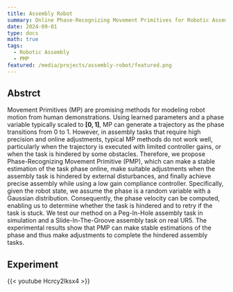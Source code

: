 ```yaml
---
title: Assembly Robot
summary: Online Phase-Recognizing Movement Primitives for Robotic Assembly Tasks
date: 2024-09-01
type: docs
math: true
tags:
  - Robotic Assembly
  - PMP
featured: /media/projects/assembly-robot/featured.png
---
```


## Abstrct
Movement Primitives (MP) are promising methods for modeling robot motion from human demonstrations. Using learned parameters and a phase variable typically scaled to $\boldsymbol{[0,1]}$, MP can generate a trajectory as the phase transitions from 0 to 1.
However, in assembly tasks that require high precision and online adjustments, typical MP methods do not work well, particularly when the trajectory is executed with limited controller gains, or when the task is hindered by some obstacles.
Therefore, we propose Phase-Recognizing Movement Primitive (PMP), which can make a stable estimation of the task phase online, make suitable adjustments when the assembly task is hindered by external disturbances, and finally achieve precise assembly while using a low gain compliance controller.
Specifically, given the robot state, we assume the phase is a random variable with a Gaussian distribution. Consequently, the phase velocity can be computed, enabling us to determine whether the task is hindered and to retry if the task is stuck.
We test our method on a Peg-In-Hole assembly task in simulation and a Slide-In-The-Groove assembly task on real UR5. The experimental results show that PMP can make stable estimations of the phase and thus make adjustments to complete the hindered assembly tasks.

## Experiment
{{< youtube Hcrcy2lksx4 >}}
<!--more-->
